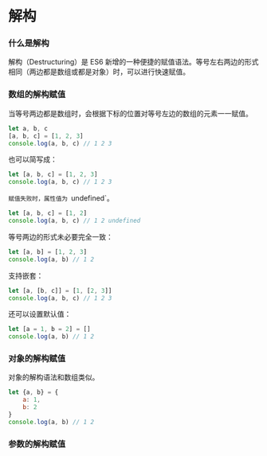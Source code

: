 # 解构

### 什么是解构

解构（Destructuring）是 ES6 新增的一种便捷的赋值语法。等号左右两边的形式相同（两边都是数组或都是对象）时，可以进行快速赋值。

### 数组的解构赋值

当等号两边都是数组时，会根据下标的位置对等号左边的数组的元素一一赋值。

```javascript
let a, b, c
[a, b, c] = [1, 2, 3]
console.log(a, b, c) // 1 2 3
```

也可以简写成：

```javascript
let [a, b, c] = [1, 2, 3]
console.log(a, b, c) // 1 2 3
```

`赋值失败时，属性值为 `undefined`。

```javascript
let [a, b, c] = [1, 2]
console.log(a, b, c) // 1 2 undefined
```

等号两边的形式未必要完全一致：

```javascript
let [a, b] = [1, 2, 3]
console.log(a, b) // 1 2
```

支持嵌套：

```javascript
let [a, [b, c]] = [1, [2, 3]]
console.log(a, b, c) // 1 2 3
```

还可以设置默认值：

```javascript
let [a = 1, b = 2] = []
console.log(a, b) // 1 2
```

### 对象的解构赋值

对象的解构语法和数组类似。

```javascript
let {a, b} = {
    a: 1,
    b: 2
}
console.log(a, b) // 1 2
```

### 参数的解构赋值

